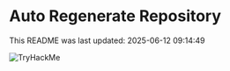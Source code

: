 # Auto Regenerate Repository

This README was last updated: 2025-06-12 09:14:49

 ![TryHackMe](https://tryhackme.com/badge/533634)
